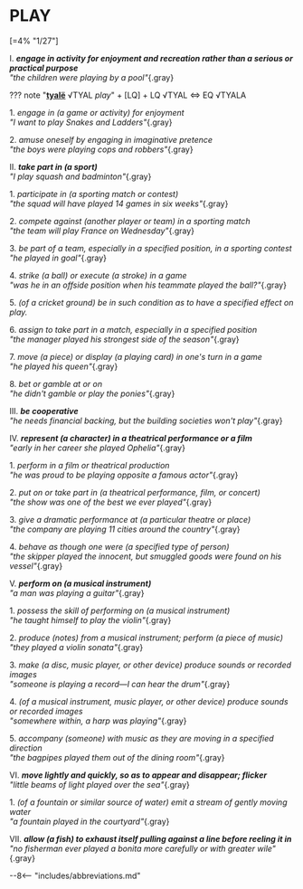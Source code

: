 # PLAY

[=4% "1/27"]

I. ***engage in activity for enjoyment and recreation rather than a serious or practical purpose***<br>
*"the children were playing by a pool"*{.gray}

??? note "[**tyalë**](https://eldamo.org/content/words/word-2157633161.html) √TYAL *play*"
	+ [LQ]
	+ LQ √TYAL &hArr; EQ √TYALA

1\. *engage in (a game or activity) for enjoyment*<br>
*"I want to play Snakes and Ladders"*{.gray}

2\. *amuse oneself by engaging in imaginative pretence*<br>
*"the boys were playing cops and robbers"*{.gray}

II. ***take part in (a sport)***<br>
*"I play squash and badminton"*{.gray}

1\. *participate in (a sporting match or contest)*<br>
*"the squad will have played 14 games in six weeks"*{.gray}

2\. *compete against (another player or team) in a sporting match*<br>
*"the team will play France on Wednesday"*{.gray}

3\. *be part of a team, especially in a specified position, in a sporting contest*<br>
*"he played in goal"*{.gray}

4\. *strike (a ball) or execute (a stroke) in a game*<br>
*"was he in an offside position when his teammate played the ball?"*{.gray}

5\. *(of a cricket ground) be in such condition as to have a specified effect on play.*

6\. *assign to take part in a match, especially in a specified position*<br>
*"the manager played his strongest side of the season"*{.gray}

7\. *move (a piece) or display (a playing card) in one's turn in a game*<br>
*"he played his queen"*{.gray}

8\. *bet or gamble at or on*<br>
*"he didn't gamble or play the ponies"*{.gray}

III. ***be cooperative***<br>
*"he needs financial backing, but the building societies won't play"*{.gray}

IV. ***represent (a character) in a theatrical performance or a film***<br>
*"early in her career she played Ophelia"*{.gray}

1\. *perform in a film or theatrical production*<br>
*"he was proud to be playing opposite a famous actor"*{.gray}

2\. *put on or take part in (a theatrical performance, film, or concert)*<br>
*"the show was one of the best we ever played"*{.gray}

3\. *give a dramatic performance at (a particular theatre or place)*<br>
*"the company are playing 11 cities around the country"*{.gray}

4\. *behave as though one were (a specified type of person)*<br>
*"the skipper played the innocent, but smuggled goods were found on his vessel"*{.gray}

V. ***perform on (a musical instrument)***<br>
*"a man was playing a guitar"*{.gray}

1\. *possess the skill of performing on (a musical instrument)*<br>
*"he taught himself to play the violin"*{.gray}

2\. *produce (notes) from a musical instrument; perform (a piece of music)*<br>
*"they played a violin sonata"*{.gray}

3\. *make (a disc, music player, or other device) produce sounds or recorded images*<br>
*"someone is playing a record—I can hear the drum"*{.gray}

4\. *(of a musical instrument, music player, or other device) produce sounds or recorded images*<br>
*"somewhere within, a harp was playing"*{.gray}

5\. *accompany (someone) with music as they are moving in a specified direction*<br>
*"the bagpipes played them out of the dining room"*{.gray}

VI. ***move lightly and quickly, so as to appear and disappear; flicker***<br>
*"little beams of light played over the sea"*{.gray}

1\. *(of a fountain or similar source of water) emit a stream of gently moving water*<br>
*"a fountain played in the courtyard"*{.gray}

VII. ***allow (a fish) to exhaust itself pulling against a line before reeling it in***<br>
*"no fisherman ever played a bonita more carefully or with greater wile"*{.gray}

--8<-- "includes/abbreviations.md"